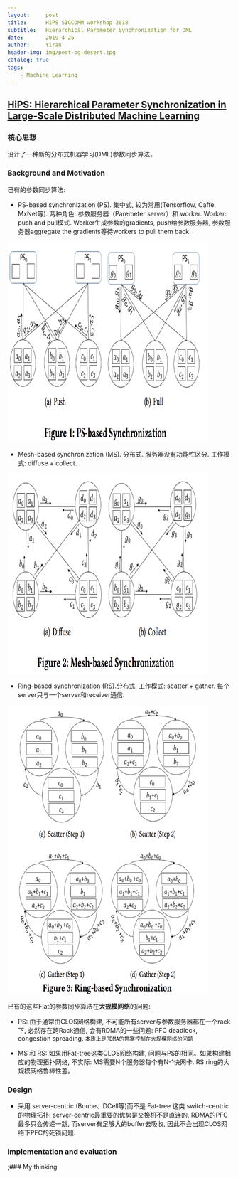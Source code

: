 ```yaml
---
layout:     post
title:      HiPS SIGCOMM workshop 2018
subtitle:   Hierarchical Parameter Synchronization for DML
date:       2019-4-25
author:     Yiran
header-img: img/post-bg-desert.jpg
catalog: true
tags:
    - Machine Learning
---
```


## [HiPS: Hierarchical Parameter Synchronization in Large-Scale Distributed Machine Learning](https://dl.acm.org/citation.cfm?id=3229544)
### 核心思想 

设计了一种新的分布式机器学习(DML)参数同步算法。

### Background and Motivation

已有的参数同步算法:

- PS-based synchronization (PS). 集中式, 较为常用(Tensorflow, Caffe, MxNet等). 两种角色: 参数服务器（Paremeter server）和 worker. Worker: push and pull模式. Worker生成参数的gradients, push给参数服务器, 参数服务器aggregate the gradients等待workers to pull them back.

<img width="450" height="450" src="/img/post-HIPS-1.png"/>

- Mesh-based synchronization (MS). 分布式. 服务器没有功能性区分. 工作模式: diffuse + collect. 

<img width="450" height="450" src="/img/post-HIPS-2.png"/>

- Ring-based synchronization (RS).分布式. 工作模式: scatter + gather. 每个server只与一个server和receiver通信. 

<img width="450" height="650" src="/img/post-HIPS-3.png"/>

已有的这些Flat的参数同步算法在**大规模网络**的问题:

- PS: 由于通常由CLOS网络构建, 不可能所有server与参数服务器都在一个rack下, 必然存在跨Rack通信, 会有RDMA的一些问题: PFC deadlock, congestion spreading. ```本质上是RDMA的拥塞控制在大规模网络的问题```

- MS 和 RS: 如果用Fat-tree这类CLOS网络构建, 问题与PS的相同。如果构建相应的物理拓扑网络, 不实际: MS需要N个服务器每个有N-1快网卡. RS ring的大规模网络鲁棒性差。

### Design

- 采用 server-centric (Bcube、DCell等)而不是 Fat-tree 这类 switch-centric的物理拓扑: server-centric最重要的优势是交换机不是直连的, RDMA的PFC最多只会传递一跳, 而server有足够大的buffer去吸收, 因此不会出现CLOS网络下PFC的死锁问题.


### Implementation and evaluation



;### My thinking
